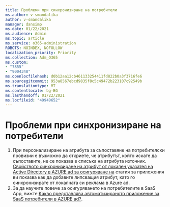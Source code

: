 ```yaml
---
title: Проблеми при синхронизиране на потребители
ms.author: v-smandalika
author: v-smandalika
manager: dansimp
ms.date: 01/22/2021
ms.audience: Admin
ms.topic: article
ms.service: o365-administration
ROBOTS: NOINDEX, NOFOLLOW
localization_priority: Priority
ms.collection: Adm_O365
ms.custom:
- "7855"
- "9004348"
ms.openlocfilehash: d0b12aa12cb461133254411fd822b0a3f3716fe6
ms.sourcegitcommit: 953a8567ebcd9835f8c5c49472b223107c92549b
ms.translationtype: MT
ms.contentlocale: bg-BG
ms.lasthandoff: 01/22/2021
ms.locfileid: "49949652"
---
```

# <a name="user-provisioning-sync-issues"></a>Проблеми при синхронизиране на потребители

1. При персонализиране на атрибута за съпоставяне на потребителски провизии е възможно да откриете, че атрибутът, който искате да съпоставите, не се показва в списъка на атрибута източник. [Свойството синхронизиране на атрибут от локален указател на Active Directory в AZURE ad за осигуряване на](https://docs.microsoft.com/azure/active-directory/app-provisioning/user-provisioning-sync-attributes-for-mapping) статия за приложения ви показва как да добавите липсващия атрибут, като го синхронизирате от локалната си реклама в Azure ad.
2. За да научите повече за осигуряването на потребителите в SaaS App, вижте [Какво представлява автоматизираното приложение за SaaS потребители в AZURE ad?](https://docs.microsoft.com/azure/active-directory/app-provisioning/user-provisioning).